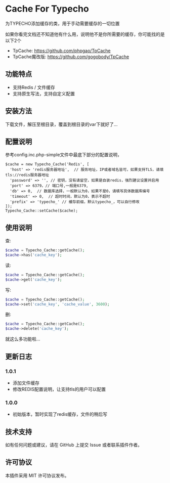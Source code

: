 # Cache For Typecho

为TYPECHO添加缓存的类，用于手动需要缓存的一切位置

如果你看完文档还不知道他有什么用，说明他不是你所需要的缓存，你可能找的是以下2个

- TpCache: https://github.com/phpgao/TpCache
- TpCache魔改版: https://github.com/gogobody/TpCache

## 功能特点

- 支持Redis / 文件缓存
- 支持原生写法，支持自定义配置

## 安装方法

下载文件，解压至根目录，覆盖到根目录的var下就好了...

## 配置说明

参考config.inc.php-simple文件中最底下部分的配置说明，

```
$cache = new Typecho_Cache('Redis', [
  'host' => 'redis服务器地址',  // 服务地址，IP或者域名皆可，如果支持TLS，请填tls://redis服务器地址
  'password' => '', // 密钥，没有请留空，如果是自装redis，强烈建议设置并启用
  'port' => 6379，// 端口号,一般是6379, 
  'db' => 0,  // 数据库选择，一般默认为0，如果不是0，请填写具体数据库编号 
  'timeout' => 0,  // 超时时间，默认为0，表示不超时
  'prefix' => 'typecho_' // 缓存前缀，默认typecho_，可以自行修改
]);
Typecho_Cache::setCache($cache);
```

## 使用说明

查:
```php
$cache = Typecho_Cache::getCache();
$cache->has('cache_key');
```

读:
```php
$cache = Typecho_Cache::getCache();
$cache->get('cache_key');
```

写:
```php
$cache = Typecho_Cache::getCache();
$cache->set('cache_key', 'cache_value', 3600);
```

删:
```php
$cache = Typecho_Cache::getCache();
$cache->delete('cache_key');
```

就这么多功能啦...

## 更新日志

### 1.0.1

  - 添加文件缓存
  - 修改REDIS配置说明，让支持tls的用户可以配置

### 1.0.0
  - 初始版本，暂时实现了redis缓存，文件的稍后写

## 技术支持

如有任何问题或建议，请在 GitHub 上提交 Issue 或者联系插件作者。

## 许可协议

本插件采用 MIT 许可协议发布。
